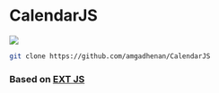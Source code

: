# CalendarJS
![](CalendarJS.gif)

```bash
git clone https://github.com/amgadhenan/CalendarJS
```

### Based on [EXT JS](https://www.sencha.com/products/extjs/) 